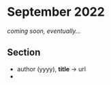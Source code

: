 # September 2022

*coming soon, eventually...*

## Section

+ author (yyyy), **title** &#8594; url
+ 
